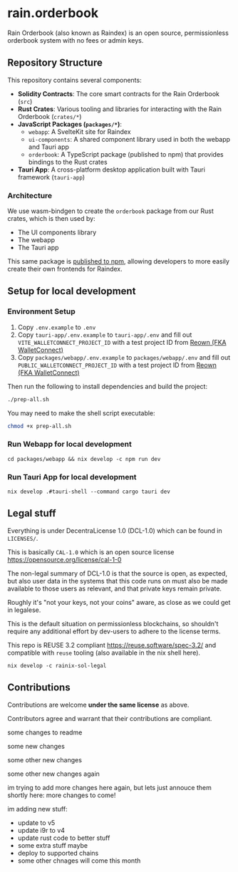 # rain.orderbook

Rain Orderbook (also known as Raindex) is an open source, permissionless orderbook system with no fees or admin keys.

## Repository Structure

This repository contains several components:

- **Solidity Contracts**: The core smart contracts for the Rain Orderbook (`src`)
- **Rust Crates**: Various tooling and libraries for interacting with the Rain Orderbook (`crates/*`)
- **JavaScript Packages (`packages/*`)**:
  - `webapp`: A SvelteKit site for Raindex
  - `ui-components`: A shared component library used in both the webapp and Tauri app
  - `orderbook`: A TypeScript package (published to npm) that provides bindings to the Rust crates
- **Tauri App**: A cross-platform desktop application built with Tauri framework (`tauri-app`)

### Architecture

We use wasm-bindgen to create the `orderbook` package from our Rust crates, which is then used by:
- The UI components library
- The webapp
- The Tauri app

This same package is [published to npm](https://www.npmjs.com/package/@rainlanguage/orderbook), allowing developers to more easily create their own frontends for Raindex.

## Setup for local development

### Environment Setup

1. Copy `.env.example` to `.env`
2. Copy `tauri-app/.env.example` to `tauri-app/.env` and fill out `VITE_WALLETCONNECT_PROJECT_ID` with a test project ID from [Reown (FKA WalletConnect)](https://cloud.reown.com/sign-in)
3. Copy `packages/webapp/.env.example` to `packages/webapp/.env` and fill out `PUBLIC_WALLETCONNECT_PROJECT_ID` with a test project ID from [Reown (FKA WalletConnect)](https://cloud.reown.com/sign-in)

Then run the following to install dependencies and build the project:
```bash
./prep-all.sh
```
You may need to make the shell script executable:
```bash
chmod +x prep-all.sh
```

### Run Webapp for local development
```
cd packages/webapp && nix develop -c npm run dev
```

### Run Tauri App for local development
```
nix develop .#tauri-shell --command cargo tauri dev
```

## Legal stuff

Everything is under DecentraLicense 1.0 (DCL-1.0) which can be found in `LICENSES/`.

This is basically `CAL-1.0` which is an open source license
https://opensource.org/license/cal-1-0

The non-legal summary of DCL-1.0 is that the source is open, as expected, but
also user data in the systems that this code runs on must also be made available
to those users as relevant, and that private keys remain private.

Roughly it's "not your keys, not your coins" aware, as close as we could get in
legalese.

This is the default situation on permissionless blockchains, so shouldn't require
any additional effort by dev-users to adhere to the license terms.

This repo is REUSE 3.2 compliant https://reuse.software/spec-3.2/ and compatible
with `reuse` tooling (also available in the nix shell here).

```
nix develop -c rainix-sol-legal
```

## Contributions

Contributions are welcome **under the same license** as above.

Contributors agree and warrant that their contributions are compliant.

some changes to readme

some new changes

some other new changes

some other new changes again

im trying to add more changes here again, but lets just annouce them shortly here:
more changes to come!


im adding new stuff:
- update to v5
- update i9r to v4
- update rust code to better stuff
- some extra stuff maybe
- deploy to supported chains
- some other chnages will come this month

